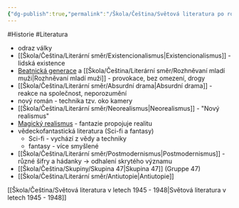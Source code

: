 ```yaml
---
{"dg-publish":true,"permalink":"/Škola/Čeština/Světová literatura po roce 1945/","created":"2024-03-21T10:59:17.934+01:00","updated":"2024-03-21T11:02:45.336+01:00"}
---
```


#Historie #Literatura
- odraz války
- [[Škola/Čeština/Literární směr/Existencionalismus\|Existencionalismus]] - lidská existence
- [Beatnická generace](Beatníci.md) a [[Škola/Čeština/Literární směr/Rozhněvaní mladí muži\|Rozhněvaní mladí muži]] - provokace, bez omezení, drogy
- [[Škola/Čeština/Literární směr/Absurdní drama\|Absurdní drama]] - reakce na společnost, neporozumění
- nový román - technika tzv. oko kamery
- [[Škola/Čeština/Literární směr/Neorealismus\|Neorealismus]] - "Nový realismus"
- [Magický realismus](Fantastika.md) - fantazie propojuje realitu
- vědeckofantastická literatura (Sci-fi a fantasy)
	- Sci-fi - vychází z vědy a techniky
	- fantasy - více smyšlené
- [[Škola/Čeština/Literární směr/Postmodernismus\|Postmodernismus]] - různé šifry a hádanky -> odhalení skrytého významu
- [[Škola/Čeština/Skupiny/Skupina 47\|Skupina 47]] (Gruppe 47)
- [[Škola/Čeština/Literární směr/Antiutopie\|Antiutopie]]

[[Škola/Čeština/Světová literatura v letech 1945 - 1948\|Světová literatura v letech 1945 - 1948]]

